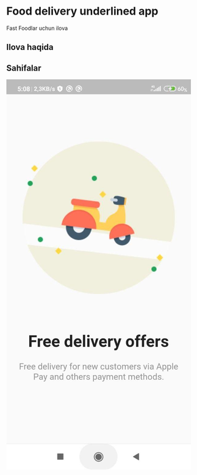 # Food delivery underlined app

Fast Foodlar uchun ilova

## Ilova haqida

## Sahifalar

<p>

![CHEESE!](./screenshots/onboardingpage.jpg)